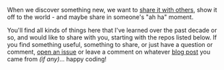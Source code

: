 When we discover something new, we want to [share it with others](https://grantwinney.com/about), show it off to the world - and maybe share in someone's "ah ha" moment.

You'll find all kinds of things here that I've learned over the past decade or so, and would like to share with you, starting with the repos listed below. If you find something useful, something to share, or just have a question or comment, [open an issue](https://docs.github.com/en/issues/tracking-your-work-with-issues/creating-an-issue) or leave a comment on whatever [blog post](https://grantwinney.com) you came from _(if any)_... happy coding!
